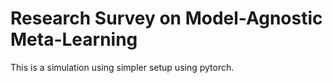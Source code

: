 # Research Survey on Model-Agnostic Meta-Learning  
This is a simulation using simpler setup using pytorch. 

